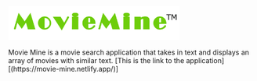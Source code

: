 <p lign='center'>
<img src="src\logo.png" width='350' alt='accessibility text'></p>
Movie Mine is a movie search application that takes in text and displays an array of movies with similar text.
[This is the link to the application][(https://movie-mine.netlify.app/)]
